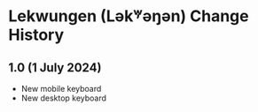 Lekwungen (Lək̓ʷəŋən) Change History
============================

1.0 (1 July 2024)
-------------------
* New mobile keyboard
* New desktop keyboard